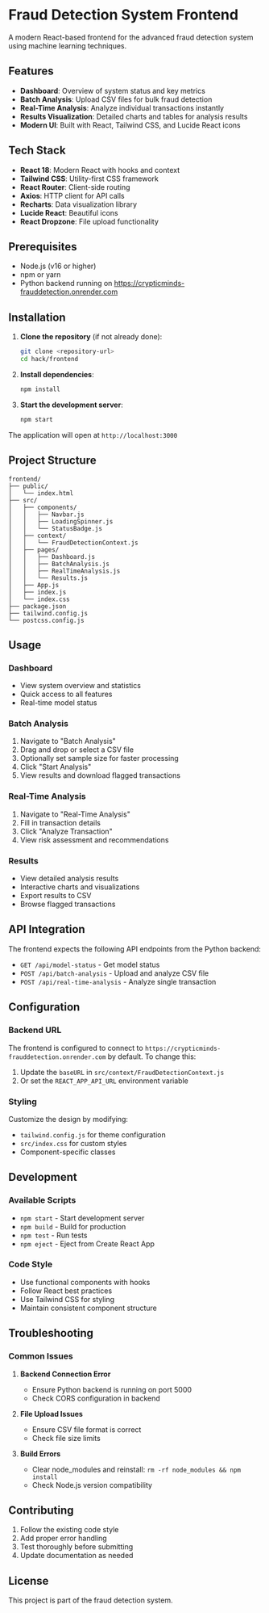 # Fraud Detection System Frontend

A modern React-based frontend for the advanced fraud detection system using machine learning techniques.

## Features

- **Dashboard**: Overview of system status and key metrics
- **Batch Analysis**: Upload CSV files for bulk fraud detection
- **Real-Time Analysis**: Analyze individual transactions instantly
- **Results Visualization**: Detailed charts and tables for analysis results
- **Modern UI**: Built with React, Tailwind CSS, and Lucide React icons

## Tech Stack

- **React 18**: Modern React with hooks and context
- **Tailwind CSS**: Utility-first CSS framework
- **React Router**: Client-side routing
- **Axios**: HTTP client for API calls
- **Recharts**: Data visualization library
- **Lucide React**: Beautiful icons
- **React Dropzone**: File upload functionality

## Prerequisites

- Node.js (v16 or higher)
- npm or yarn
- Python backend running on https://crypticminds-frauddetection.onrender.com

## Installation

1. **Clone the repository** (if not already done):
   ```bash
   git clone <repository-url>
   cd hack/frontend
   ```

2. **Install dependencies**:
   ```bash
   npm install
   ```

3. **Start the development server**:
   ```bash
   npm start
   ```

The application will open at `http://localhost:3000`

## Project Structure

```
frontend/
├── public/
│   └── index.html
├── src/
│   ├── components/
│   │   ├── Navbar.js
│   │   ├── LoadingSpinner.js
│   │   └── StatusBadge.js
│   ├── context/
│   │   └── FraudDetectionContext.js
│   ├── pages/
│   │   ├── Dashboard.js
│   │   ├── BatchAnalysis.js
│   │   ├── RealTimeAnalysis.js
│   │   └── Results.js
│   ├── App.js
│   ├── index.js
│   └── index.css
├── package.json
├── tailwind.config.js
└── postcss.config.js
```

## Usage

### Dashboard
- View system overview and statistics
- Quick access to all features
- Real-time model status

### Batch Analysis
1. Navigate to "Batch Analysis"
2. Drag and drop or select a CSV file
3. Optionally set sample size for faster processing
4. Click "Start Analysis"
5. View results and download flagged transactions

### Real-Time Analysis
1. Navigate to "Real-Time Analysis"
2. Fill in transaction details
3. Click "Analyze Transaction"
4. View risk assessment and recommendations

### Results
- View detailed analysis results
- Interactive charts and visualizations
- Export results to CSV
- Browse flagged transactions

## API Integration

The frontend expects the following API endpoints from the Python backend:

- `GET /api/model-status` - Get model status
- `POST /api/batch-analysis` - Upload and analyze CSV file
- `POST /api/real-time-analysis` - Analyze single transaction

## Configuration

### Backend URL
The frontend is configured to connect to `https://crypticminds-frauddetection.onrender.com` by default. To change this:

1. Update the `baseURL` in `src/context/FraudDetectionContext.js`
2. Or set the `REACT_APP_API_URL` environment variable

### Styling
Customize the design by modifying:
- `tailwind.config.js` for theme configuration
- `src/index.css` for custom styles
- Component-specific classes

## Development

### Available Scripts

- `npm start` - Start development server
- `npm build` - Build for production
- `npm test` - Run tests
- `npm eject` - Eject from Create React App

### Code Style

- Use functional components with hooks
- Follow React best practices
- Use Tailwind CSS for styling
- Maintain consistent component structure

## Troubleshooting

### Common Issues

1. **Backend Connection Error**
   - Ensure Python backend is running on port 5000
   - Check CORS configuration in backend

2. **File Upload Issues**
   - Ensure CSV file format is correct
   - Check file size limits

3. **Build Errors**
   - Clear node_modules and reinstall: `rm -rf node_modules && npm install`
   - Check Node.js version compatibility

## Contributing

1. Follow the existing code style
2. Add proper error handling
3. Test thoroughly before submitting
4. Update documentation as needed

## License

This project is part of the fraud detection system. 
